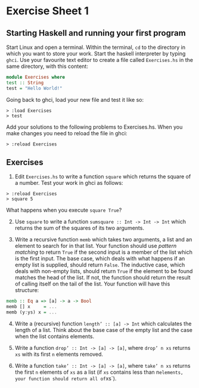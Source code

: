 # Exercise Sheet 1

## Starting Haskell and running your first program

Start Linux and open a terminal. Within the terminal, `cd` to the directory in
which you want to store your work. Start the haskell interpreter by typing `ghci`.
Use your favourite text editor to create a file called `Exercises.hs` in the
same directory, with this content:

```haskell
module Exercises where
test :: String
test = "Hello World!"
```
Going back to ghci, load your new file and test it like so:
```
> :load Exercises
> test
```

Add your solutions to the following problems to Exercises.hs. When you
make changes you need to reload the file in ghci:

```
> :reload Exercises
```

## Exercises

1. Edit `Exercises.hs` to write a function `square` which returns the square
of a number. Test your work in ghci as follows:

```
> :reload Exercises
> square 5
```

What happens when you execute `square True`?

2. Use `square` to write a function `sumsquare :: Int -> Int -> Int` which
returns the sum of the squares of its two arguments.

3. Write a recursive function `memb` which takes two arguments, a list and
an element to search for in that list. Your function should use *pattern
matching* to return `True` if the second input is a member of the list which
is the first input. The base case, which deals with what happens if an
empty list is supplied, should return `False`. The inductive case, which
deals with non-empty lists, should return `True` if the element to be found
matches the head of the list. If not, the function should return the result
of calling itself on the tail of the list. Your function will have this structure: 

```haskell
memb :: Eq a => [a] -> a -> Bool
memb [] x     = ...
memb (y:ys) x = ...
```

4. Write a (recursive) function `length’ :: [a] -> Int` which calculates
the length of a list. Think about the base case of the empty list and the
case when the list contains elements.

5. Write a function `drop’ :: Int -> [a] -> [a]`, where `drop’ n xs`
   returns `xs` with its first `n` elements removed.
   
6. Write a function `take’ :: Int -> [a] -> [a]`, where `take’ n xs`
returns the first `n` elements of `xs` as a list (if `xs` contains less than
n` elements, your function should return all of `xs`).
